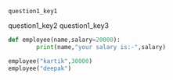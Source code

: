 ```ngMeta
question1_key1
```

question1_key2
question1_key3



```python
def employee(name,salary=20000):
        print(name,"your salary is:-",salary)

employee("kartik",30000)
employee("deepak")
```
